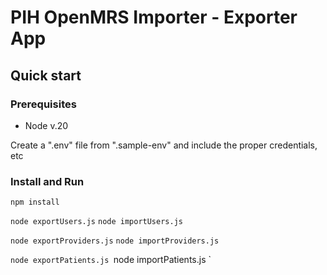 
# PIH OpenMRS Importer - Exporter App

## Quick start

### Prerequisites

- Node v.20

Create a ".env" file from ".sample-env" and include the proper credentials, etc

### Install and Run

`npm install`

`node exportUsers.js`
`node importUsers.js`

`node exportProviders.js`
`node importProviders.js`

`node exportPatients.js
`node importPatients.js
`






